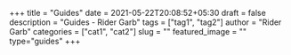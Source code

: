 +++
title = "Guides"
date = 2021-05-22T20:08:52+05:30
draft = false
description = "Guides - Rider Garb"
tags = ["tag1", "tag2"]
author = "Rider Garb"
categories = ["cat1", "cat2"]
slug = ""
featured_image = ""
type="guides" 
+++
